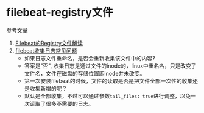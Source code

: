 # filebeat-registry文件

参考文章

1. [Filebeat的Registry文件解读](https://www.cnblogs.com/37Y37/p/10623370.html)
2. [filebeat收集日志常见问题](https://blog.51cto.com/cuidehua/2130264)
    - 如果日志文件重命名，是否会重新收集该文件中的内容?
    -  答案是"否", 收集日志是通过文件的inode的，linux中重名名，只是改变了文件名，文件在磁盘的存储位置即inode并未改变。
    - 第一次安装filebeat的时候，文件的读取是否是把文件全部一次性的收集还是收集新增的呢？
    - 默认是全部收集，不过可以通过参数`tail_files: true`进行调整，以免一次读取了很多不需要的日志。

